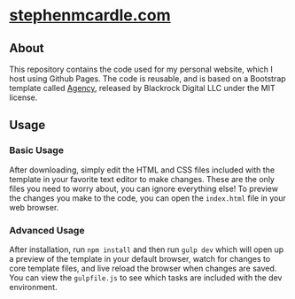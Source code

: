 # [stephenmcardle.com](https://stephenmcardle.com)

## About

This repository contains the code used for my personal website, which I host using Github Pages. The code is reusable, and is based on a Bootstrap template called [Agency](https://startbootstrap.com/template-overviews/agency/), released by Blackrock Digital LLC under the MIT license.

## Usage

### Basic Usage

After downloading, simply edit the HTML and CSS files included with the template in your favorite text editor to make changes. These are the only files you need to worry about, you can ignore everything else! To preview the changes you make to the code, you can open the `index.html` file in your web browser.

### Advanced Usage

After installation, run `npm install` and then run `gulp dev` which will open up a preview of the template in your default browser, watch for changes to core template files, and live reload the browser when changes are saved. You can view the `gulpfile.js` to see which tasks are included with the dev environment.